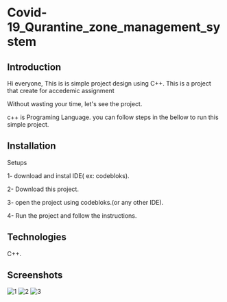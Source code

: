 # Covid-19_Qurantine_zone_management_system

## Introduction
Hi everyone,
This is is simple project design using C++.
This is a project that create for accedemic assignment

Without wasting your time, let's see the project.

c++ is Programing Language. you can follow steps in the bellow to run this simple project.

## Installation
Setups

1- download and instal IDE( ex: codebloks).

2- Download this project.

3- open the project using codebloks.(or any other IDE).

4- Run the project and follow the instructions.

## Technologies
C++.

## Screenshots
![1](https://github.com/Sumedha9717/Covid-19_Qurantine_zone_management_system/assets/137753353/1ee2e474-9489-42ba-8287-fbf5890c72e9)
![2](https://github.com/Sumedha9717/Covid-19_Qurantine_zone_management_system/assets/137753353/fdea9c65-1422-4c36-ad58-ad14945d2387)
![3](https://github.com/Sumedha9717/Covid-19_Qurantine_zone_management_system/assets/137753353/c51e1cbb-e44f-4c8d-8c66-32844c6b3b8b)
